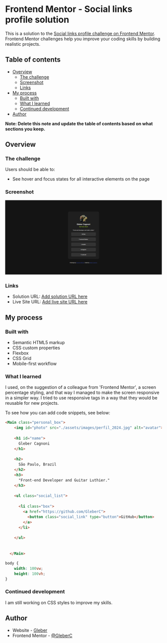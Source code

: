 # Frontend Mentor - Social links profile solution

This is a solution to the [Social links profile challenge on Frontend Mentor](https://www.frontendmentor.io/challenges/social-links-profile-UG32l9m6dQ). Frontend Mentor challenges help you improve your coding skills by building realistic projects. 

## Table of contents

- [Overview](#overview)
  - [The challenge](#the-challenge)
  - [Screenshot](#screenshot)
  - [Links](#links)
- [My process](#my-process)
  - [Built with](#built-with)
  - [What I learned](#what-i-learned)
  - [Continued development](#continued-development)
- [Author](#author)


**Note: Delete this note and update the table of contents based on what sections you keep.**

## Overview

### The challenge

Users should be able to:

- See hover and focus states for all interactive elements on the page

### Screenshot

![](./assets/images/Frontend%20Mentor%20-%20Social%20links%20profile.png)


### Links

- Solution URL: [Add solution URL here](https://your-solution-url.com)
- Live Site URL: [Add live site URL here](https://your-live-site-url.com)

## My process

### Built with

- Semantic HTML5 markup
- CSS custom properties
- Flexbox
- CSS Grid
- Mobile-first workflow


### What I learned

I used, on the suggestion of a colleague from 'Frontend Mentor', a screen percentage styling, and that way I managed to make the screen responsive in a simpler way.
I tried to use responsive tags in a way that they would be reusable for new projects.

To see how you can add code snippets, see below:

```html
<Main class="personal_box">
    <img id="photo" src="./assets/images/perfil_2024.jpg" alt="avatar">

    <h1 id="name">
      Gleber Cagnoni
    </h1>

    <h2>
      São Paulo, Brazil
    </h2>
    <h3>
      "Front-end Developer and Guitar Luthier."
    </h3>

    <ul class="social_list">

      <li class="box">
        <a href="https://github.com/GleberC">
          <button class="social_link" type="button">GitHub</button>
        </a>
      </li>
     
    </ul>


  </Main>
```
```css
body {  
    width: 100vw;
    height: 100vh;
}
```

### Continued development

I am still working on CSS styles to improve my skills.



## Author

- Website - [Gleber](https://www.linkedin.com/in/gleber-cagnoni-99b23217/)
- Frontend Mentor - [@GleberC](https://www.frontendmentor.io/profile/GleberC)


